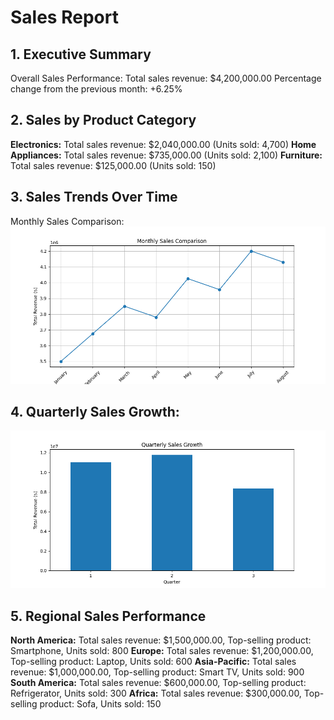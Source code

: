 # Sales Report

## 1. Executive Summary
Overall Sales Performance:
Total sales revenue: $4,200,000.00
Percentage change from the previous month: +6.25%

## 2. Sales by Product Category
**Electronics:** Total sales revenue: $2,040,000.00 (Units sold: 4,700)
**Home Appliances:** Total sales revenue: $735,000.00 (Units sold: 2,100)
**Furniture:** Total sales revenue: $125,000.00 (Units sold: 150)

## 3. Sales Trends Over Time
Monthly Sales Comparison:
![Monthly Sales Comparison](monthly_sales_comparison.png)

## 4. Quarterly Sales Growth:
![Quarterly Sales Growth](quarterly_sales_growth.png)

## 5. Regional Sales Performance
**North America:** Total sales revenue: $1,500,000.00, Top-selling product: Smartphone, Units sold: 800
**Europe:** Total sales revenue: $1,200,000.00, Top-selling product: Laptop, Units sold: 600
**Asia-Pacific:** Total sales revenue: $1,000,000.00, Top-selling product: Smart TV, Units sold: 900
**South America:** Total sales revenue: $600,000.00, Top-selling product: Refrigerator, Units sold: 300
**Africa:** Total sales revenue: $300,000.00, Top-selling product: Sofa, Units sold: 150